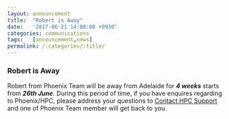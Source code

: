 ```yaml
---
layout:	announcement 
title: 	"Robert is Away"
date:   '2017-06-21 14:00:00 +0930'
categories: communications
tags: 	[announcement,news]
permalink: /:categories/:title/
---
```


### Robert is Away

Robert from Phoenix Team will be away from Adelaide for **_4 weeks_**
starts from **_26th June_**. During this period of time, if you have enquires regarding to Phoenix/HPC, please address your questions to <a href="mailto:hpcsupport@adelaide.edu.au">Contact HPC Support</a> and one of Phoenix Team member will get back to you. 

